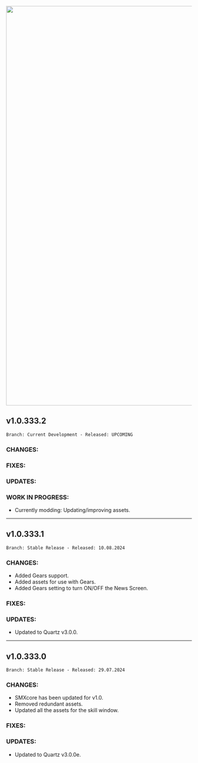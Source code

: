 <p align="center">
  <img src="https://7dtd-community.s3.us-east-2.amazonaws.com/monthly_2022_01/a20_banner_forum.png.35ab78c870a912989f716f892c664a60.png" width="1080" title="SMX">
</p>

## **v1.0.333.2**

`Branch: Current Development - Released: UPCOMING`

### CHANGES:

### FIXES:

### UPDATES:

### WORK IN PROGRESS:
- Currently modding: Updating/improving assets.


---


## **v1.0.333.1**

`Branch: Stable Release - Released: 10.08.2024`

### CHANGES:
- Added Gears support.
- Added assets for use with Gears.
- Added Gears setting to turn ON/OFF the News Screen.

### FIXES:

### UPDATES:
- Updated to Quartz v3.0.0.


---


## **v1.0.333.0**

`Branch: Stable Release - Released: 29.07.2024`

### CHANGES:
- SMXcore has been updated for v1.0.
- Removed redundant assets.
- Updated all the assets for the skill window.

### FIXES:

### UPDATES:
- Updated to Quartz v3.0.0e.

